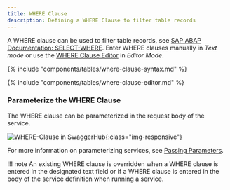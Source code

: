 ```yaml
---
title: WHERE Clause
description: Defining a WHERE Clause to filter table records
---
```


A WHERE clause can be used to filter table records, see [SAP ABAP Documentation: SELECT-WHERE](https://help.sap.com/doc/abapdocu_750_index_htm/7.50/en-us/abapwhere.htm).
Enter WHERE clauses manually in *Text mode* or use the [WHERE Clause Editor](#where-clause-editor) in *Editor Mode*.<br>

{% include "components/tables/where-clause-syntax.md" %}

{% include "components/tables/where-clause-editor.md" %}

### Parameterize the WHERE Clause

The WHERE clause can be parameterized in the request body of the service. 

![WHERE-Clause in SwaggerHub](../../assets/images/yunio/swagger-inspector.png){:class="img-responsive"}

For more information on parameterizing services, see [Passing Parameters](../run-services.md/#pass-parameters).

!!! note
    An existing WHERE clause is overridden when a WHERE clause is entered in the designated text field or if a WHERE clause is entered in the body of the service definition when running a service.

